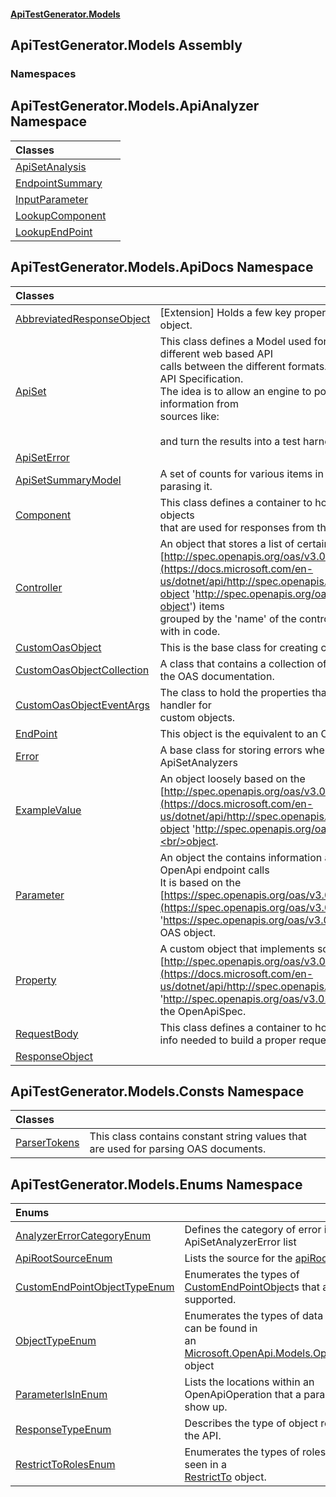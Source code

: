 #### [ApiTestGenerator.Models](ApiTestGenerator.Models.md 'ApiTestGenerator.Models')

## ApiTestGenerator.Models Assembly
### Namespaces

<a name='ApiTestGenerator.Models.ApiAnalyzer'></a>

## ApiTestGenerator.Models.ApiAnalyzer Namespace

| Classes | |
| :--- | :--- |
| [ApiSetAnalysis](ApiSetAnalysis.md 'ApiTestGenerator.Models.ApiAnalyzer.ApiSetAnalysis') | |
| [EndpointSummary](EndpointSummary.md 'ApiTestGenerator.Models.ApiAnalyzer.EndpointSummary') | |
| [InputParameter](InputParameter.md 'ApiTestGenerator.Models.ApiAnalyzer.InputParameter') | |
| [LookupComponent](LookupComponent.md 'ApiTestGenerator.Models.ApiAnalyzer.LookupComponent') | |
| [LookupEndPoint](LookupEndPoint.md 'ApiTestGenerator.Models.ApiAnalyzer.LookupEndPoint') | |

<a name='ApiTestGenerator.Models.ApiDocs'></a>

## ApiTestGenerator.Models.ApiDocs Namespace

| Classes | |
| :--- | :--- |
| [AbbreviatedResponseObject](AbbreviatedResponseObject.md 'ApiTestGenerator.Models.ApiDocs.AbbreviatedResponseObject') | [Extension] Holds a few key properties about the response object. |
| [ApiSet](ApiSet.md 'ApiTestGenerator.Models.ApiDocs.ApiSet') | This class defines a Model used for translating various different web based API <br/>calls between the different formats. It is based on the Open API Specification.<br/>The idea is to allow an engine to populate this model with information from<br/>sources like:<br/><br/>and turn the results into a test harness that can be executed. |
| [ApiSetError](ApiSetError.md 'ApiTestGenerator.Models.ApiDocs.ApiSetError') | |
| [ApiSetSummaryModel](ApiSetSummaryModel.md 'ApiTestGenerator.Models.ApiDocs.ApiSetSummaryModel') | A set of counts for various items in the ApiSet after<br/>parasing it. |
| [Component](Component.md 'ApiTestGenerator.Models.ApiDocs.Component') | This class defines a container to house the custom class objects<br/>that are used for responses from the API. |
| [Controller](Controller.md 'ApiTestGenerator.Models.ApiDocs.Controller') | An object that stores a list of certain<br/>[http://spec.openapis.org/oas/v3.0.3#operation-object](https://docs.microsoft.com/en-us/dotnet/api/http://spec.openapis.org/oas/v3.0.3#operation-object 'http://spec.openapis.org/oas/v3.0.3#operation-object') items<br/>grouped by the 'name' of the controller they are associated with in code. |
| [CustomOasObject](CustomOasObject.md 'ApiTestGenerator.Models.ApiDocs.CustomOasObject') | This is the base class for creating custom objects. |
| [CustomOasObjectCollection](CustomOasObjectCollection.md 'ApiTestGenerator.Models.ApiDocs.CustomOasObjectCollection') | A class that contains a collection of custom objects added to the OAS documentation. |
| [CustomOasObjectEventArgs](CustomOasObjectEventArgs.md 'ApiTestGenerator.Models.ApiDocs.CustomOasObjectEventArgs') | The class to hold the properties that get passed into any event handler for<br/>custom objects. |
| [EndPoint](EndPoint.md 'ApiTestGenerator.Models.ApiDocs.EndPoint') | This object is the equivalent to an OAS "Operation" object. |
| [Error](Error.md 'ApiTestGenerator.Models.ApiDocs.Error') | A base class for storing errors when working with ApiSets and ApiSetAnalyzers |
| [ExampleValue](ExampleValue.md 'ApiTestGenerator.Models.ApiDocs.ExampleValue') | An object loosely based on the [http://spec.openapis.org/oas/v3.0.3#example-object](https://docs.microsoft.com/en-us/dotnet/api/http://spec.openapis.org/oas/v3.0.3#example-object 'http://spec.openapis.org/oas/v3.0.3#example-object')<br/>object. |
| [Parameter](Parameter.md 'ApiTestGenerator.Models.ApiDocs.Parameter') | An object the contains information about input parameters for OpenApi endpoint calls<br/>It is based on the [https://spec.openapis.org/oas/v3.0.0#parameter-object](https://spec.openapis.org/oas/v3.0.0#parameter-object 'https://spec.openapis.org/oas/v3.0.0#parameter-object') OAS object. |
| [Property](Property.md 'ApiTestGenerator.Models.ApiDocs.Property') | A custom object that implements some of the <br/>[http://spec.openapis.org/oas/v3.0.3#properties](https://docs.microsoft.com/en-us/dotnet/api/http://spec.openapis.org/oas/v3.0.3#properties 'http://spec.openapis.org/oas/v3.0.3#properties') listed in <br/>the OpenApiSpec. |
| [RequestBody](RequestBody.md 'ApiTestGenerator.Models.ApiDocs.RequestBody') | This class defines a container to house the Request Body<br/>info needed to build a proper request. |
| [ResponseObject](ResponseObject.md 'ApiTestGenerator.Models.ApiDocs.ResponseObject') | |

<a name='ApiTestGenerator.Models.Consts'></a>

## ApiTestGenerator.Models.Consts Namespace

| Classes | |
| :--- | :--- |
| [ParserTokens](ParserTokens.md 'ApiTestGenerator.Models.Consts.ParserTokens') | This class contains constant string values that are used for parsing OAS documents. |

<a name='ApiTestGenerator.Models.Enums'></a>

## ApiTestGenerator.Models.Enums Namespace

| Enums | |
| :--- | :--- |
| [AnalyzerErrorCategoryEnum](AnalyzerErrorCategoryEnum.md 'ApiTestGenerator.Models.Enums.AnalyzerErrorCategoryEnum') | Defines the category of error in the ApiSetAnalyzerError list |
| [ApiRootSourceEnum](ApiRootSourceEnum.md 'ApiTestGenerator.Models.Enums.ApiRootSourceEnum') | Lists the source for the [apiRoot](ApiSet.md#ApiTestGenerator.Models.ApiDocs.ApiSet.apiRoot 'ApiTestGenerator.Models.ApiDocs.ApiSet.apiRoot') object |
| [CustomEndPointObjectTypeEnum](CustomEndPointObjectTypeEnum.md 'ApiTestGenerator.Models.Enums.CustomEndPointObjectTypeEnum') | Enumerates the types of [CustomEndPointObject](https://docs.microsoft.com/en-us/dotnet/api/CustomEndPointObject 'CustomEndPointObject')s that are currently supported. |
| [ObjectTypeEnum](ObjectTypeEnum.md 'ApiTestGenerator.Models.Enums.ObjectTypeEnum') | Enumerates the types of data objects that can be found in<br/>an [Microsoft.OpenApi.Models.OpenApiSchema](https://docs.microsoft.com/en-us/dotnet/api/Microsoft.OpenApi.Models.OpenApiSchema 'Microsoft.OpenApi.Models.OpenApiSchema') object |
| [ParameterIsInEnum](ParameterIsInEnum.md 'ApiTestGenerator.Models.Enums.ParameterIsInEnum') | Lists the locations within an OpenApiOperation that a parameter can show up. |
| [ResponseTypeEnum](ResponseTypeEnum.md 'ApiTestGenerator.Models.Enums.ResponseTypeEnum') | Describes the type of object returned from the API. |
| [RestrictToRolesEnum](RestrictToRolesEnum.md 'ApiTestGenerator.Models.Enums.RestrictToRolesEnum') | Enumerates the types of roles that can be seen in a <br/>[RestrictTo](https://docs.microsoft.com/en-us/dotnet/api/RestrictTo 'RestrictTo') object. |
